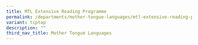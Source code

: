 ```yaml
---
title: MTL Extensive Reading Programme
permalink: /departments/mother-tongue-languages/mtl-extensive-reading-programme/
variant: tiptap
description: ""
third_nav_title: Mother Tongue Languages
---
```

